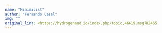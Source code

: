 ```yaml
---
name: "Minimalist"
author: "Fernando Casal"
img: ""
original_link: <https://hydrogenaud.io/index.php/topic,46619.msg782465.html#msg782465>
---
```

